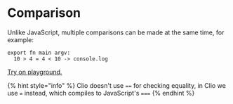 # Comparison

Unlike JavaScript, multiple comparisons can be made at the same time, for example:

```text
export fn main argv:
  10 > 4 = 4 < 10 -> console.log
```

[Try on playground.](https://clio-playground.pouyae.vercel.app/?code=export%20fn%20main%20argv%3A%0A%20%2010%20%3E%204%20%3D%204%20%3C%2010%20-%3E%20console.log)

{% hint style="info" %}
Clio doesn't use `==` for checking equality, in Clio we use `=` instead, which compiles to JavaScript's `===`
{% endhint %}

